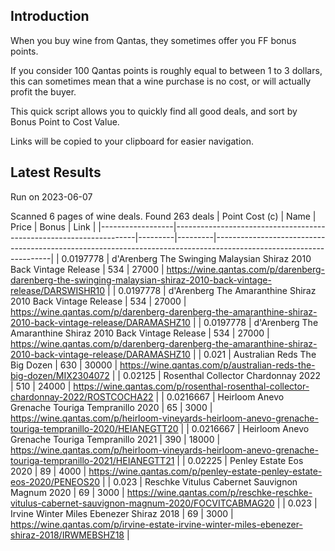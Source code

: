 ## Introduction

When you buy wine from Qantas, they sometimes offer you FF bonus points. 

If you consider 100 Qantas points is roughly equal to between 1 to 3 dollars, this can sometimes mean that a wine purchase is no cost, or will actually profit the buyer.

This quick script allows you to quickly find all good deals, and sort by Bonus Point to Cost Value.

Links will be copied to your clipboard for easier navigation.

## Latest Results

Run on 2023-06-07

Scanned 6 pages of wine deals.
Found 263 deals
|   Point Cost (c) | Name                                                               |   Price |   Bonus | Link                                                                                                              |
|------------------|--------------------------------------------------------------------|---------|---------|-------------------------------------------------------------------------------------------------------------------|
|        0.0197778 | d'Arenberg The Swinging Malaysian Shiraz 2010 Back Vintage Release |     534 |   27000 | https://wine.qantas.com/p/darenberg-darenberg-the-swinging-malaysian-shiraz-2010-back-vintage-release/DARSWISHR10 |
|        0.0197778 | d'Arenberg The Amaranthine Shiraz 2010 Back Vintage Release        |     534 |   27000 | https://wine.qantas.com/p/darenberg-darenberg-the-amaranthine-shiraz-2010-back-vintage-release/DARAMASHZ10        |
|        0.0197778 | d'Arenberg The Amaranthine Shiraz 2010 Back Vintage Release        |     534 |   27000 | https://wine.qantas.com/p/darenberg-darenberg-the-amaranthine-shiraz-2010-back-vintage-release/DARAMASHZ10        |
|        0.021     | Australian Reds The Big Dozen                                      |     630 |   30000 | https://wine.qantas.com/p/australian-reds-the-big-dozen/MIX2304072                                                |
|        0.02125   | Rosenthal Collector Chardonnay 2022                                |     510 |   24000 | https://wine.qantas.com/p/rosenthal-rosenthal-collector-chardonnay-2022/ROSTCOCHA22                               |
|        0.0216667 | Heirloom Anevo Grenache Touriga Tempranillo 2020                   |      65 |    3000 | https://wine.qantas.com/p/heirloom-vineyards-heirloom-anevo-grenache-touriga-tempranillo-2020/HEIANEGTT20         |
|        0.0216667 | Heirloom Anevo Grenache Touriga Tempranillo 2021                   |     390 |   18000 | https://wine.qantas.com/p/heirloom-vineyards-heirloom-anevo-grenache-touriga-tempranillo-2021/HEIANEGTT21         |
|        0.02225   | Penley Estate Eos 2020                                             |      89 |    4000 | https://wine.qantas.com/p/penley-estate-penley-estate-eos-2020/PENEOS20                                           |
|        0.023     | Reschke Vitulus Cabernet Sauvignon Magnum 2020                     |      69 |    3000 | https://wine.qantas.com/p/reschke-reschke-vitulus-cabernet-sauvignon-magnum-2020/FOCVITCABMAG20                   |
|        0.023     | Irvine Winter Miles Ebenezer Shiraz 2018                           |      69 |    3000 | https://wine.qantas.com/p/irvine-estate-irvine-winter-miles-ebenezer-shiraz-2018/IRWMEBSHZ18                      |

